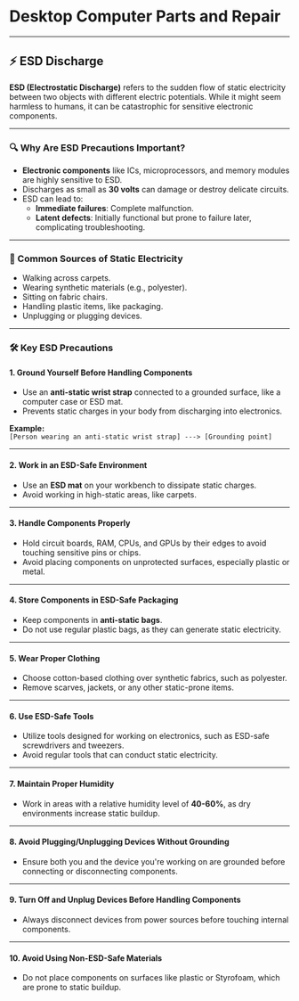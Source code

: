 # Desktop Computer Parts and Repair  

---

## ⚡ ESD Discharge  

**ESD (Electrostatic Discharge)** refers to the sudden flow of static electricity between two objects with different electric potentials. While it might seem harmless to humans, it can be catastrophic for sensitive electronic components.  

---

### 🔍 Why Are ESD Precautions Important?  

- **Electronic components** like ICs, microprocessors, and memory modules are highly sensitive to ESD.  
- Discharges as small as **30 volts** can damage or destroy delicate circuits.  
- ESD can lead to:  
  - **Immediate failures**: Complete malfunction.  
  - **Latent defects**: Initially functional but prone to failure later, complicating troubleshooting.  

---

### 🌟 Common Sources of Static Electricity  

- Walking across carpets.  
- Wearing synthetic materials (e.g., polyester).  
- Sitting on fabric chairs.  
- Handling plastic items, like packaging.  
- Unplugging or plugging devices.  

---

### 🛠️ Key ESD Precautions  

#### **1. Ground Yourself Before Handling Components**  
- Use an **anti-static wrist strap** connected to a grounded surface, like a computer case or ESD mat.  
- Prevents static charges in your body from discharging into electronics.  

**Example:**  
`[Person wearing an anti-static wrist strap] ---> [Grounding point]`  

---

#### **2. Work in an ESD-Safe Environment**  
- Use an **ESD mat** on your workbench to dissipate static charges.  
- Avoid working in high-static areas, like carpets.  

---

#### **3. Handle Components Properly**  
- Hold circuit boards, RAM, CPUs, and GPUs by their edges to avoid touching sensitive pins or chips.  
- Avoid placing components on unprotected surfaces, especially plastic or metal.  

---

#### **4. Store Components in ESD-Safe Packaging**  
- Keep components in **anti-static bags**.  
- Do not use regular plastic bags, as they can generate static electricity.  

---

#### **5. Wear Proper Clothing**  
- Choose cotton-based clothing over synthetic fabrics, such as polyester.  
- Remove scarves, jackets, or any other static-prone items.  

---

#### **6. Use ESD-Safe Tools**  
- Utilize tools designed for working on electronics, such as ESD-safe screwdrivers and tweezers.  
- Avoid regular tools that can conduct static electricity.  

---

#### **7. Maintain Proper Humidity**  
- Work in areas with a relative humidity level of **40-60%**, as dry environments increase static buildup.  

---

#### **8. Avoid Plugging/Unplugging Devices Without Grounding**  
- Ensure both you and the device you're working on are grounded before connecting or disconnecting components.  

---

#### **9. Turn Off and Unplug Devices Before Handling Components**  
- Always disconnect devices from power sources before touching internal components.  

---

#### **10. Avoid Using Non-ESD-Safe Materials**  
- Do not place components on surfaces like plastic or Styrofoam, which are prone to static buildup.  
